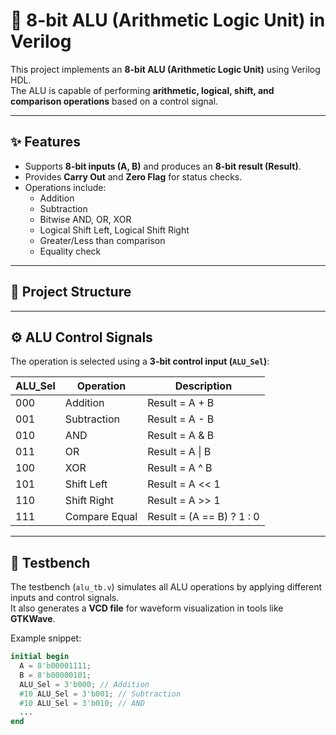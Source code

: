 # 🔢 8-bit ALU (Arithmetic Logic Unit) in Verilog

This project implements an **8-bit ALU (Arithmetic Logic Unit)** using Verilog HDL.  
The ALU is capable of performing **arithmetic, logical, shift, and comparison operations** based on a control signal.

---

## ✨ Features
- Supports **8-bit inputs (A, B)** and produces an **8-bit result (Result)**.
- Provides **Carry Out** and **Zero Flag** for status checks.
- Operations include:
  - Addition
  - Subtraction
  - Bitwise AND, OR, XOR
  - Logical Shift Left, Logical Shift Right
  - Greater/Less than comparison
  - Equality check

---

## 📁 Project Structure


---

## ⚙️ ALU Control Signals
The operation is selected using a **3-bit control input (`ALU_Sel`)**:

| ALU_Sel | Operation        | Description                  |
|---------|-----------------|------------------------------|
| 000     | Addition        | Result = A + B               |
| 001     | Subtraction     | Result = A - B               |
| 010     | AND             | Result = A & B               |
| 011     | OR              | Result = A \| B              |
| 100     | XOR             | Result = A ^ B               |
| 101     | Shift Left      | Result = A << 1              |
| 110     | Shift Right     | Result = A >> 1              |
| 111     | Compare Equal   | Result = (A == B) ? 1 : 0    |

---

## 🧪 Testbench
The testbench (`alu_tb.v`) simulates all ALU operations by applying different inputs and control signals.  
It also generates a **VCD file** for waveform visualization in tools like **GTKWave**.

Example snippet:
```verilog
initial begin
  A = 8'b00001111; 
  B = 8'b00000101; 
  ALU_Sel = 3'b000; // Addition
  #10 ALU_Sel = 3'b001; // Subtraction
  #10 ALU_Sel = 3'b010; // AND
  ...
end
